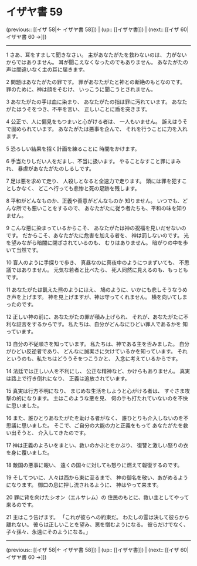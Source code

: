 # イザヤ書 59

(previous:: [[イザ 58|← イザヤ書 58]]) | (up:: [[イザヤ書]]) | (next:: [[イザ 60|イザヤ書 60 →]])

***


1 さあ、耳をすまして聞きなさい。 主があなたがたを救わないのは、 力がないからではありません。 耳が聞こえなくなったのでもありません。 あなたがたの声は間違いなく主の耳に届きます。 

2 問題はあなたがたの罪です。 罪があなたがたと神との断絶のもとなのです。 罪のために、神は顔をそむけ、 いっこうに聞こうとされません。 

3 あなたがたの手は血に染まり、 あなたがたの指は罪に汚れています。 あなたがたはうそをつき、不平を言い、 正しいことに盾を突きます。 

4 公正で、人に偏見をもつまいと心がける者は、 一人もいません。 訴えはうそで固められています。 あなたがたは悪事を企んで、 それを行うことに力を入れます。 

5 恐ろしい結果を招く計画を練ることに 時間をかけます。 

6 手当たりしだい人をだまし、不当に扱います。 やることなすこと罪にまみれ、 暴虐があなたがたのしるしです。 

7 足は悪を求めて走り、 人殺しとなると全速力で走ります。 頭には罪を犯すことしかなく、 どこへ行っても悲惨と死の足跡を残します。 

8 平和がどんなものか、正義や善意がどんなものか 知りません。 いつでも、どんな所でも悪いことをするので、 あなたがたに従う者たちも、平和の味を知りません。 

9 こんな悪に染まっているからこそ、 あなたがたは神の祝福を見いだせないのです。 だからこそ、あなたがたに危害を加える者を、 神は罰しないのです。 光を望みながら暗闇に閉ざされているのも、 むりはありません。 暗がりの中を歩いて当然です。 

10 盲人のように手探りで歩き、 真昼なのに真夜中のようにつまずいても、 不思議ではありません。 元気な若者と比べたら、 死人同然に見えるのも、もっともです。 

11 あなたがたは飢えた熊のようにほえ、 鳩のように、いかにも悲しそうなうめき声を上げます。 神を見上げますが、神は守ってくれません。 横を向いてしまったのです。 

12 正しい神の前に、あなたがたの罪が積み上げられ、 それが、あなたがたに不利な証言をするからです。 私たちは、自分がどんなにひどい罪人であるかを 知っています。 

13 自分の不従順さを知っています。 私たちは、神である主を否みました。 自分がひどい反逆者であり、 どんなに誠実さに欠けているかを知っています。 それというのも、私たちはどううそをつこうかと、 入念に考えているからです。 

14 法廷では正しい人を不利にし、 公正な精神など、かけらもありません。 真実は路上で行き倒れになり、 正義は追放されています。 

15 真実は行方不明になり、 まじめな生活をしようと心がける者は、 すぐさま攻撃の的になります。 主はこのような悪を見、 何の手も打たれていないのを不快に思いました。 

16 また、誰ひとりあなたがたを助ける者がなく、 誰ひとりも介入しないのを不思議に思いました。 そこで、ご自分の大能の力と正義をもって あなたがたを救い出そうと、 介入してきたのです。 

17 神は正義のよろいをまとい、救いのかぶとをかぶり、 復讐と激しい怒りの衣を身に覆いました。 

18 敵国の悪事に報い、 遠くの国々に対しても怒りに燃えて報復するのです。 

19 そしてついに、人々は西から東に至るまで、 神の御名を敬い、あがめるようになります。 御口の息に押し流されるように、 神はやって来ます。 

20 罪に背を向けたシオン（エルサレム）の 住民のもとに、救い主としてやって来るのです。 

21 主はこう告げます。 「これが彼らへの約束だ。 わたしの霊は決して彼らから離れない。 彼らは正しいことを望み、悪を憎むようになる。 彼らだけでなく、子々孫々、永遠にそのようになる。」

***

(previous:: [[イザ 58|← イザヤ書 58]]) | (up:: [[イザヤ書]]) | (next:: [[イザ 60|イザヤ書 60 →]])
